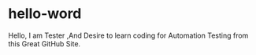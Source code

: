 # hello-word
Hello, I am Tester ,And Desire to learn coding for Automation Testing from this Great GitHub Site.

